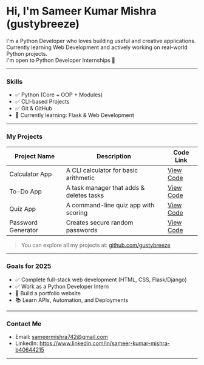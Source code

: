 # Hi, I'm Sameer Kumar Mishra (gustybreeze)

I'm a Python Developer who loves building useful and creative applications.  
Currently learning Web Development and actively working on real-world Python projects.  
I'm open to Python Developer Internships 💼

---

### Skills

- ✅ Python (Core + OOP + Modules)
- ✅ CLI-based Projects
- ✅ Git & GitHub
- 🔄 Currently learning: Flask & Web Development

---

### My Projects

| Project Name     | Description                                   | Code Link |
|------------------|-----------------------------------------------|-----------|
| Calculator App | A CLI calculator for basic arithmetic         | [View Code](https://github.com/gustybreeze/python-calculator) |
| To-Do App      | A task manager that adds & deletes tasks      | [View Code](https://github.com/gustybreeze/python-to-do-list-app) |
| Quiz App       | A command-line quiz app with scoring          | [View Code](https://github.com/gustybreeze/python-quiz-app) |
| Password Generator | Creates secure random passwords           | [View Code](https://github.com/gustybreeze/python-password-generator-app) |

> You can explore all my projects at: [github.com/gustybreeze](https://github.com/gustybreeze)

---

### Goals for 2025

- ✅ Complete full-stack web development (HTML, CSS, Flask/Django)
- ✅ Work as a Python Developer Intern
- 🚀 Build a portfolio website
- 📚 Learn APIs, Automation, and Deployments

---

### Contact Me

- Email: sameermishra742@gmail.com 
- LinkedIn: https://www.linkedin.com/in/sameer-kumar-mishra-b40644215

---
 

